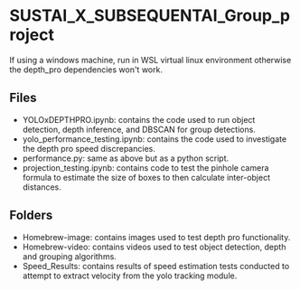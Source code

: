 # SUSTAI_X_SUBSEQUENTAI_Group_project

If using a windows machine, run in WSL virtual linux environment otherwise the depth_pro dependencies won't work.

## Files
- YOLOxDEPTHPRO.ipynb: contains the code used to run object detection, depth inference, and DBSCAN for group detections.
- yolo_performance_testing.ipynb: contains the code used to investigate the depth pro speed discrepancies.
- performance.py: same as above but as a python script.
- projection_testing.ipynb: contains code to test the pinhole camera formula to estimate the size of boxes to then calculate inter-object distances.

## Folders
- Homebrew-image: contains images used to test depth pro functionality.
- Homebrew-video: contains videos used to test object detection, depth and grouping algorithms.
- Speed_Results: contains results of speed estimation tests conducted to attempt to extract velocity from the yolo tracking module.
